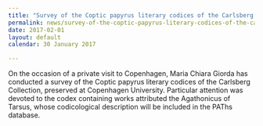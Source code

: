 ```yaml
---
title: "Survey of the Coptic papyrus literary codices of the Carlsberg collection (Copenhagen)"
permalink: news/survey-of-the-coptic-papyrus-literary-codices-of-the-carlsberg-collection-copenhagen
date: 2017-02-01
layout: default
calendar: 30 January 2017

---
```


<p>On the occasion of a private visit to Copenhagen, Maria Chiara Giorda has conducted a survey of the Coptic papyrus literary codices of the Carlsberg Collection, preserved at Copenhagen University. Particular attention was devoted to the codex containing works attributed the Agathonicus of Tarsus, whose codicological description will be included in the PAThs database.</p>
